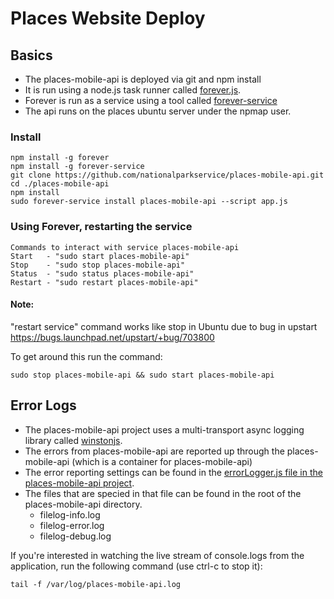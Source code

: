 # Places Website Deploy

## Basics
* The places-mobile-api is deployed via git and npm install
* It is run using a node.js task runner called [forever.js](https://github.com/foreverjs/forever).
* Forever is run as a service using a tool called [forever-service](https://github.com/zapty/forever-service)
* The api runs on the places ubuntu server under the npmap user.

### Install
```
npm install -g forever
npm install -g forever-service
git clone https://github.com/nationalparkservice/places-mobile-api.git
cd ./places-mobile-api
npm install
sudo forever-service install places-mobile-api --script app.js
```

### Using Forever, restarting the service
```
Commands to interact with service places-mobile-api
Start   - "sudo start places-mobile-api"
Stop    - "sudo stop places-mobile-api"
Status  - "sudo status places-mobile-api"
Restart - "sudo restart places-mobile-api"
```

#### Note:
"restart service" command works like stop in Ubuntu due to bug in upstart https://bugs.launchpad.net/upstart/+bug/703800

To get around this run the command:

```sudo stop places-mobile-api && sudo start places-mobile-api```

## Error Logs
* The places-mobile-api project uses a multi-transport async logging library called [winstonjs](https://github.com/winstonjs/winston).
* The errors from places-mobile-api are reported up through the places-mobile-api (which is a container for places-mobile-api)
* The error reporting settings can be found in the [errorLogger.js file in the places-mobile-api project](https://github.com/nationalparkservice/places-mobile-api/blob/master/src/errorLogger.js).
* The files that are specied in that file can be found in the root of the places-mobile-api directory.
    * filelog-info.log
    * filelog-error.log
    * filelog-debug.log

If you're interested in watching the live stream of console.logs from the application, run the following command (use ctrl-c to stop it):

```tail -f /var/log/places-mobile-api.log```
